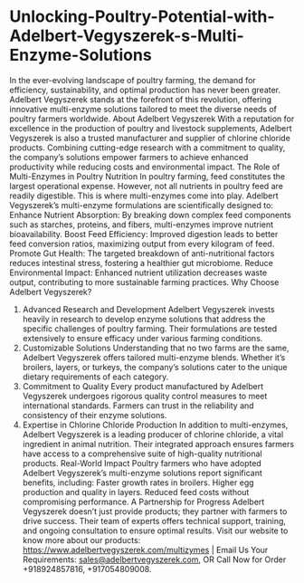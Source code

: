 # Unlocking-Poultry-Potential-with-Adelbert-Vegyszerek-s-Multi-Enzyme-Solutions
In the ever-evolving landscape of poultry farming, the demand for efficiency, sustainability, and optimal production has never been greater. Adelbert Vegyszerek stands at the forefront of this revolution, offering innovative multi-enzyme solutions tailored to meet the diverse needs of poultry farmers worldwide.
About Adelbert Vegyszerek
With a reputation for excellence in the production of poultry and livestock supplements, Adelbert Vegyszerek is also a trusted manufacturer and supplier of chlorine chloride products. Combining cutting-edge research with a commitment to quality, the company’s solutions empower farmers to achieve enhanced productivity while reducing costs and environmental impact.
The Role of Multi-Enzymes in Poultry Nutrition
In poultry farming, feed constitutes the largest operational expense. However, not all nutrients in poultry feed are readily digestible. This is where multi-enzymes come into play. Adelbert Vegyszerek’s multi-enzyme formulations are scientifically designed to:
Enhance Nutrient Absorption: By breaking down complex feed components such as starches, proteins, and fibers, multi-enzymes improve nutrient bioavailability.
Boost Feed Efficiency: Improved digestion leads to better feed conversion ratios, maximizing output from every kilogram of feed.
Promote Gut Health: The targeted breakdown of anti-nutritional factors reduces intestinal stress, fostering a healthier gut microbiome.
Reduce Environmental Impact: Enhanced nutrient utilization decreases waste output, contributing to more sustainable farming practices.
Why Choose Adelbert Vegyszerek?
1. Advanced Research and Development
Adelbert Vegyszerek invests heavily in research to develop enzyme solutions that address the specific challenges of poultry farming. Their formulations are tested extensively to ensure efficacy under various farming conditions.
2. Customizable Solutions
Understanding that no two farms are the same, Adelbert Vegyszerek offers tailored multi-enzyme blends. Whether it’s broilers, layers, or turkeys, the company’s solutions cater to the unique dietary requirements of each category.
3. Commitment to Quality
Every product manufactured by Adelbert Vegyszerek undergoes rigorous quality control measures to meet international standards. Farmers can trust in the reliability and consistency of their enzyme solutions.
4. Expertise in Chlorine Chloride Production
In addition to multi-enzymes, Adelbert Vegyszerek is a leading producer of chlorine chloride, a vital ingredient in animal nutrition. Their integrated approach ensures farmers have access to a comprehensive suite of high-quality nutritional products.
Real-World Impact
Poultry farmers who have adopted Adelbert Vegyszerek’s multi-enzyme solutions report significant benefits, including:
Faster growth rates in broilers.
Higher egg production and quality in layers.
Reduced feed costs without compromising performance.
A Partnership for Progress
Adelbert Vegyszerek doesn’t just provide products; they partner with farmers to drive success. Their team of experts offers technical support, training, and ongoing consultation to ensure optimal results.
Visit our website to know more about our products: https://www.adelbertvegyszerek.com/multizymes  | Email Us Your Requirements: sales@adelbertvegyszerek.com, OR Call Now for Order +918924857816, +917054809008.
